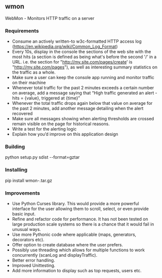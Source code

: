 ## wmon
WebMon - Monitors HTTP traffic on a server

### Requirements

* Consume an actively written-to w3c-formatted HTTP access log (https://en.wikipedia.org/wiki/Common_Log_Format)
* Every 10s, display in the console the sections of the web site with the most hits (a section is defined as being what's before the second '/' in a URL. i.e. the section for "http://my.site.com/pages/create' is "http://my.site.com/pages"), as well as interesting summary statistics on the traffic as a whole.
* Make sure a user can keep the console app running and monitor traffic on their machine
* Whenever total traffic for the past 2 minutes exceeds a certain number on average, add a message saying that “High traffic generated an alert - hits = {value}, triggered at {time}”
* Whenever the total traffic drops again below that value on average for the past 2 minutes, add another message detailing when the alert recovered
* Make sure all messages showing when alerting thresholds are crossed remain visible on the page for historical reasons.
* Write a test for the alerting logic
* Explain how you’d improve on this application design

### Building

  python setup.py sdist --format=gztar

### Installing

  pip install wmon-<VERSION>.tar.gz

### Improvements

* Use Python Curses library. This would provide a more powerful interface for the user allowing
  them to scroll, select, or even provide basic input.
* Refine and refactor code for performance. It has not been tested on large production scale systems
  so there is a chance that it would fail in unusual ways.
* Use more Pythonic code where applicable (maps, generators, decorators etc).
* Offer option to create database where the user prefers.
* Possibly use threading which allows for multiple functions to work concurrently (scanLog and displayTraffic).
* Better error handling.
* Improved Unittesting.
* Add more information to display such as top requests, users etc.
